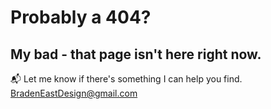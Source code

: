 # Probably a 404?
## My bad - that page isn't here right now.

📬️ Let me know if there's something I can help you find. [BradenEastDesign@gmail.com](mailto:bradeneastdesign@gmail.com)